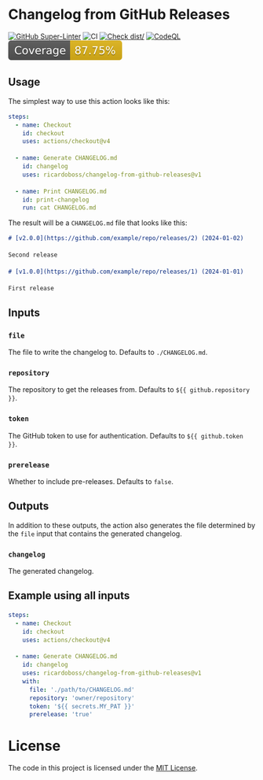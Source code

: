 # Changelog from GitHub Releases

[![GitHub Super-Linter](https://github.com/ricardoboss/changelog-from-github-releases/actions/workflows/linter.yml/badge.svg)](https://github.com/super-linter/super-linter)
![CI](https://github.com/ricardoboss/changelog-from-github-releases/actions/workflows/ci.yml/badge.svg)
[![Check dist/](https://github.com/ricardoboss/changelog-from-github-releases/actions/workflows/check-dist.yml/badge.svg)](https://github.com/ricardoboss/changelog-from-github-releases/actions/workflows/check-dist.yml)
[![CodeQL](https://github.com/ricardoboss/changelog-from-github-releases/actions/workflows/codeql-analysis.yml/badge.svg)](https://github.com/ricardoboss/changelog-from-github-releases/actions/workflows/codeql-analysis.yml)
[![Coverage](./badges/coverage.svg)](./badges/coverage.svg)

## Usage

The simplest way to use this action looks like this:

```yaml
steps:
  - name: Checkout
    id: checkout
    uses: actions/checkout@v4

  - name: Generate CHANGELOG.md
    id: changelog
    uses: ricardoboss/changelog-from-github-releases@v1

  - name: Print CHANGELOG.md
    id: print-changelog
    run: cat CHANGELOG.md
```

The result will be a `CHANGELOG.md` file that looks like this:

```markdown
# [v2.0.0](https://github.com/example/repo/releases/2) (2024-01-02)

Second release

# [v1.0.0](https://github.com/example/repo/releases/1) (2024-01-01)

First release
```

## Inputs

### `file`

The file to write the changelog to. Defaults to `./CHANGELOG.md`.

### `repository`

The repository to get the releases from. Defaults to `${{ github.repository }}`.

### `token`

The GitHub token to use for authentication. Defaults to `${{ github.token }}`.

### `prerelease`

Whether to include pre-releases. Defaults to `false`.

## Outputs

In addition to these outputs, the action also generates the file determined by the `file` input that contains the
generated changelog.

### `changelog`

The generated changelog.

## Example using all inputs

```yaml
steps:
  - name: Checkout
    id: checkout
    uses: actions/checkout@v4

  - name: Generate CHANGELOG.md
    id: changelog
    uses: ricardoboss/changelog-from-github-releases@v1
    with:
      file: './path/to/CHANGELOG.md'
      repository: 'owner/repository'
      token: '${{ secrets.MY_PAT }}'
      prerelease: 'true'
```

# License

The code in this project is licensed under the [MIT License](./LICENSE).

